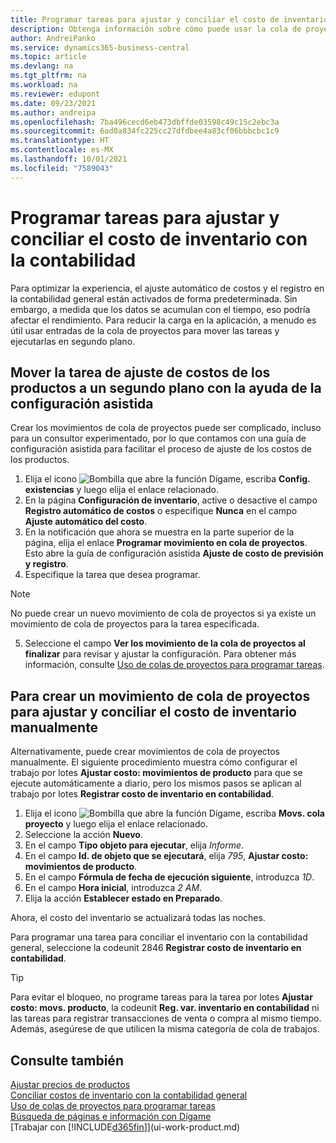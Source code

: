 ```yaml
---
title: Programar tareas para ajustar y conciliar el costo de inventario
description: Obtenga información sobre cómo puede usar la cola de proyectos para mover las tareas para ajustar el costo de inventario o conciliarlo con la contabilidad en segundo plano. Por ejemplo, si su empresa ejecuta muchas tareas o procesa muchas transacciones.
author: AndreiPanko
ms.service: dynamics365-business-central
ms.topic: article
ms.devlang: na
ms.tgt_pltfrm: na
ms.workload: na
ms.reviewer: edupont
ms.date: 09/23/2021
ms.author: andreipa
ms.openlocfilehash: 7ba496cecd6eb473dbffde03598c49c15c2ebc3a
ms.sourcegitcommit: 6ad0a834fc225cc27dfdbee4a83cf06bbbcbc1c9
ms.translationtype: HT
ms.contentlocale: es-MX
ms.lasthandoff: 10/01/2021
ms.locfileid: "7589043"
---
```

# <a name="schedule-jobs-for-adjusting-and-reconciling-inventory-cost-with-the-general-ledger"></a>Programar tareas para ajustar y conciliar el costo de inventario con la contabilidad

Para optimizar la experiencia, el ajuste automático de costos y el registro en la contabilidad general están activados de forma predeterminada. Sin embargo, a medida que los datos se acumulan con el tiempo, eso podría afectar el rendimiento. Para reducir la carga en la aplicación, a menudo es útil usar entradas de la cola de proyectos para mover las tareas y ejecutarlas en segundo plano.

## <a name="move-the-task-of-adjusting-item-costs-to-the-background-with-the-help-of-assisted-setup"></a>Mover la tarea de ajuste de costos de los productos a un segundo plano con la ayuda de la configuración asistida

Crear los movimientos de cola de proyectos puede ser complicado, incluso para un consultor experimentado, por lo que contamos con una guía de configuración asistida para facilitar el proceso de ajuste de los costos de los productos.  

1. Elija el icono ![Bombilla que abre la función Dígame](media/ui-search/search_small.png "Dígame qué desea hacer"), escriba **Config. existencias** y luego elija el enlace relacionado.  
2. En la página **Configuración de inventario**, active o desactive el campo **Registro automático de costos** o especifique **Nunca** en el campo **Ajuste automático del costo**.  
3. En la notificación que ahora se muestra en la parte superior de la página, elija el enlace **Programar movimiento en cola de proyectos**. Esto abre la guía de configuración asistida **Ajuste de costo de previsión y registro**.  
4. Especifique la tarea que desea programar.  

  > [!NOTE]
  > No puede crear un nuevo movimiento de cola de proyectos si ya existe un movimiento de cola de proyectos para la tarea especificada.

5. Seleccione el campo **Ver los movimiento de la cola de proyectos al finalizar** para revisar y ajustar la configuración. Para obtener más información, consulte [Uso de colas de proyectos para programar tareas](admin-job-queues-schedule-tasks.md).  

## <a name="to-create-a-job-queue-entry-for-adjusting-and-reconciling-inventory-cost-manually"></a>Para crear un movimiento de cola de proyectos para ajustar y conciliar el costo de inventario manualmente

Alternativamente, puede crear movimientos de cola de proyectos manualmente. El siguiente procedimiento muestra cómo configurar el trabajo por lotes **Ajustar costo: movimientos de producto** para que se ejecute automáticamente a diario, pero los mismos pasos se aplican al trabajo por lotes **Registrar costo de inventario en contabilidad**.  

1. Elija el icono ![Bombilla que abre la función Dígame](media/ui-search/search_small.png "Dígame qué desea hacer"), escriba **Movs. cola proyecto** y luego elija el enlace relacionado.  
2. Seleccione la acción **Nuevo**.  
3. En el campo **Tipo objeto para ejecutar**, elija *Informe*.  
4. En el campo **Id. de objeto que se ejecutará**, elija *795*, **Ajustar costo: movimientos de producto**.  
5. En el campo **Fórmula de fecha de ejecución siguiente**, introduzca *1D*.
6. En el campo **Hora inicial**, introduzca *2 AM*.
7. Elija la acción **Establecer estado en Preparado**.

Ahora, el costo del inventario se actualizará todas las noches.  

Para programar una tarea para conciliar el inventario con la contabilidad general, seleccione la codeunit 2846 **Registrar costo de inventario en contabilidad**.

> [!TIP]
> Para evitar el bloqueo, no programe tareas para la tarea por lotes **Ajustar costo: movs. producto**, la codeunit **Reg. var. inventario en contabilidad** ni las tareas para registrar transacciones de venta o compra al mismo tiempo. Además, asegúrese de que utilicen la misma categoría de cola de trabajos.

## <a name="see-also"></a>Consulte también

[Ajustar precios de productos](inventory-how-adjust-item-costs.md)  
[Conciliar costos de inventario con la contabilidad general](finance-how-to-post-inventory-costs-to-the-general-ledger.md)  
[Uso de colas de proyectos para programar tareas](admin-job-queues-schedule-tasks.md)  
[Búsqueda de páginas e información con Dígame](ui-search.md)  
[Trabajar con [!INCLUDE[d365fin](includes/d365fin_md.md)]](ui-work-product.md)  
